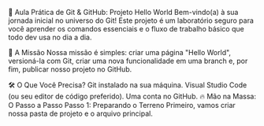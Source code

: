 🚀 Aula Prática de Git & GitHub: Projeto Hello World
Bem-vindo(a) à sua jornada inicial no universo do Git! Este projeto é um laboratório seguro para você aprender os comandos essenciais e o fluxo de trabalho básico que todo dev usa no dia a dia.

🎯 A Missão
Nossa missão é simples: criar uma página "Hello World", versioná-la com Git, criar uma nova funcionalidade em uma branch e, por fim, publicar nosso projeto no GitHub.

🛠️ O Que Você Precisa?
Git instalado na sua máquina.
Visual Studio Code (ou seu editor de código preferido).
Uma conta no GitHub.
🔥 Mão na Massa: O Passo a Passo
Passo 1: Preparando o Terreno
Primeiro, vamos criar nossa pasta de projeto e o arquivo principal.